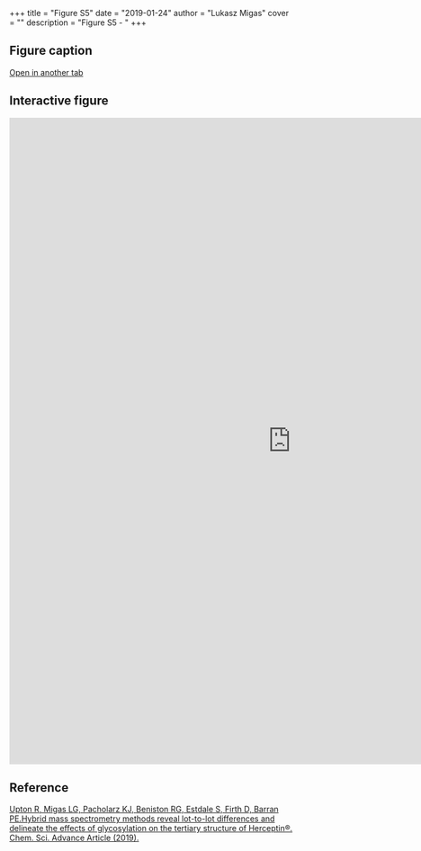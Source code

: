 +++
title = "Figure S5"
date = "2019-01-24"
author = "Lukasz Migas"
cover = ""
description = "Figure S5 - "
+++

## Figure caption



[Open in another tab](https://upton-herceptin-2019.netlify.com/assets/Figure_S5.html)

## Interactive figure

<iframe
    width="1000"
    frameborder="0"
    height="1150"
    src="https://upton-herceptin-2019.netlify.com/assets/Figure_S5.html"
    style="background: #FFFFFF;"
></iframe>

## Reference

[Upton R, Migas LG, Pacholarz KJ, Beniston RG, Estdale S, Firth D, Barran PE.Hybrid mass spectrometry methods reveal lot-to-lot differences and delineate the effects of glycosylation on the tertiary structure of Herceptin®. Chem. Sci. Advance Article (2019).](https://pubs.rsc.org/en/content/articlepdf/2019/sc/c8sc05029e)